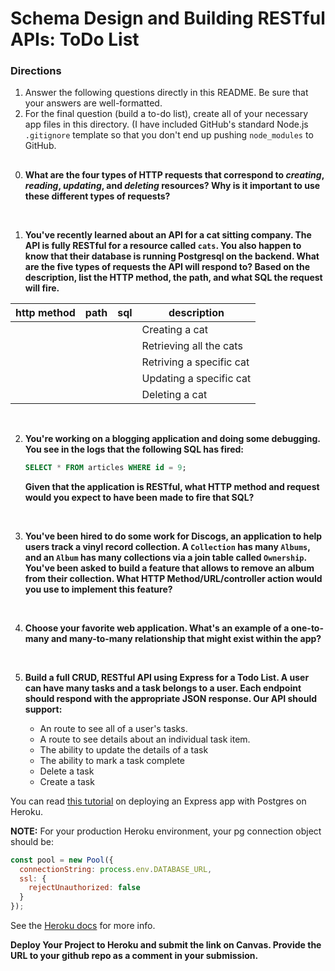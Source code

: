 # Schema Design and Building RESTful APIs: ToDo List

### Directions
1. Answer the following questions directly in this README. Be sure that your answers are well-formatted. 
2. For the final question (build a to-do list), create all of your necessary app files in this directory. (I have included GitHub's standard Node.js `.gitignore` template so that you don't end up pushing `node_modules` to GitHub. 

## 

0. **What are the four types of HTTP requests that correspond to _creating_, _reading_, _updating_, and _deleting_ resources? Why is it important to use these  different types of requests?**
<br>


1. **You've recently learned about an API for a cat sitting company. The API is fully RESTful for a resource called `cats`. You also happen to know that their database is running Postgresql on the backend. What are the five types of requests the API will respond to? Based on the description, list the HTTP method, the path, and what SQL the request will fire.**

| http method  |  path |  sql | description |
|---|---|---|---|
|  |  | | Creating a cat |
|  |  | | Retrieving all the cats |
|  |  | | Retriving a specific cat |
|  |  | | Updating a specific cat |
|  |  | | Deleting a cat |

<br>

2. **You're working on a blogging application and doing some debugging. You see in the logs that the following SQL has fired:**

   ```sql
   SELECT * FROM articles WHERE id = 9;
   ```

   **Given that the application is RESTful, what HTTP method and request would you expect to have been made to fire that SQL?**
<br>


3. **You've been hired to do some work for Discogs, an application to help users track a vinyl record collection. A `Collection` has many `Albums`, and an `Album` has many collections via a join table called `Ownership`. You've been asked to build a feature that allows to remove an album from their collection. What HTTP Method/URL/controller action would you use to implement this feature?**
<br>

4. **Choose your favorite web application. What's an example of a one-to-many and many-to-many relationship that might exist within the app?**
<br>

5. **Build a full CRUD, RESTful API using Express for a Todo List. A user can have many tasks and a task belongs to a user. Each endpoint should respond with the appropriate JSON response. Our API should support:**

   - An route to see all of a user's tasks.
   - A route to see details about an individual task item.
   - The ability to update the details of a task 
   - The ability to mark a task complete
   - Delete a task 
   - Create a task
   
You can read [this tutorial](https://www.taniarascia.com/node-express-postgresql-heroku/) on deploying an Express app with Postgres on Heroku. 

**NOTE:** For your production Heroku environment, your pg connection object should be:

```js
const pool = new Pool({
  connectionString: process.env.DATABASE_URL,
  ssl: {
    rejectUnauthorized: false
  }
});
```
See the [Heroku docs](https://devcenter.heroku.com/articles/getting-started-with-nodejs?singlepage=true#provision-a-database) for more info.

**Deploy Your Project to Heroku and submit the link on Canvas. Provide the URL to your github repo as a comment in your submission.**

